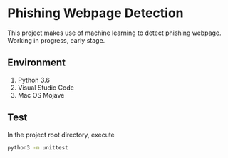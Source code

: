 # Phishing Webpage Detection

This project makes use of machine learning to detect phishing webpage.
Working in progress, early stage.

## Environment
1. Python 3.6
1. Visual Studio Code
1. Mac OS Mojave

## Test
In the project root directory, execute
```bash
python3 -m unittest
```